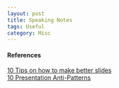 ```yaml
---
layout: post
title: Speaking Notes
tags: Useful
category: Misc
---
```


#### References ####

[10 Tips on how to make better slides](http://blog.ted.com/10-tips-for-better-slide-decks/)  
[10 Presentation Anti-Patterns](http://www.troyhunt.com/2015/06/speaker-style-bingo-10-presentation.html)  
